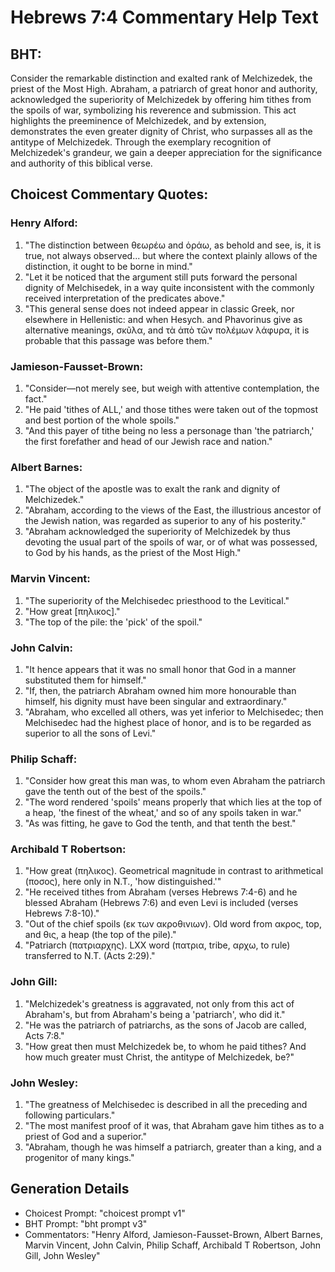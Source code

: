 # Hebrews 7:4 Commentary Help Text

## BHT:
Consider the remarkable distinction and exalted rank of Melchizedek, the priest of the Most High. Abraham, a patriarch of great honor and authority, acknowledged the superiority of Melchizedek by offering him tithes from the spoils of war, symbolizing his reverence and submission. This act highlights the preeminence of Melchizedek, and by extension, demonstrates the even greater dignity of Christ, who surpasses all as the antitype of Melchizedek. Through the exemplary recognition of Melchizedek's grandeur, we gain a deeper appreciation for the significance and authority of this biblical verse.

## Choicest Commentary Quotes:
### Henry Alford:
1. "The distinction between θεωρέω and ὁράω, as behold and see, is, it is true, not always observed... but where the context plainly allows of the distinction, it ought to be borne in mind."
2. "Let it be noticed that the argument still puts forward the personal dignity of Melchisedek, in a way quite inconsistent with the commonly received interpretation of the predicates above."
3. "This general sense does not indeed appear in classic Greek, nor elsewhere in Hellenistic: and when Hesych. and Phavorinus give as alternative meanings, σκῦλα, and τὰ ἀπὸ τῶν πολέμων λάφυρα, it is probable that this passage was before them."

### Jamieson-Fausset-Brown:
1. "Consider—not merely see, but weigh with attentive contemplation, the fact."
2. "He paid 'tithes of ALL,' and those tithes were taken out of the topmost and best portion of the whole spoils."
3. "And this payer of tithe being no less a personage than 'the patriarch,' the first forefather and head of our Jewish race and nation."

### Albert Barnes:
1. "The object of the apostle was to exalt the rank and dignity of Melchizedek."
2. "Abraham, according to the views of the East, the illustrious ancestor of the Jewish nation, was regarded as superior to any of his posterity."
3. "Abraham acknowledged the superiority of Melchizedek by thus devoting the usual part of the spoils of war, or of what was possessed, to God by his hands, as the priest of the Most High."

### Marvin Vincent:
1. "The superiority of the Melchisedec priesthood to the Levitical." 
2. "How great [πηλικος]." 
3. "The top of the pile: the 'pick' of the spoil."

### John Calvin:
1. "It hence appears that it was no small honor that God in a manner substituted them for himself."
2. "If, then, the patriarch Abraham owned him more honourable than himself, his dignity must have been singular and extraordinary."
3. "Abraham, who excelled all others, was yet inferior to Melchisedec; then Melchisedec had the highest place of honor, and is to be regarded as superior to all the sons of Levi."

### Philip Schaff:
1. "Consider how great this man was, to whom even Abraham the patriarch gave the tenth out of the best of the spoils." 
2. "The word rendered 'spoils' means properly that which lies at the top of a heap, 'the finest of the wheat,' and so of any spoils taken in war." 
3. "As was fitting, he gave to God the tenth, and that tenth the best."

### Archibald T Robertson:
1. "How great (πηλικος). Geometrical magnitude in contrast to arithmetical (ποσος), here only in N.T., 'how distinguished.'"
2. "He received tithes from Abraham (verses Hebrews 7:4-6) and he blessed Abraham (Hebrews 7:6) and even Levi is included (verses Hebrews 7:8-10)."
3. "Out of the chief spoils (εκ των ακροθινιων). Old word from ακρος, top, and θις, a heap (the top of the pile)."
4. "Patriarch (πατριαρχης). LXX word (πατρια, tribe, αρχω, to rule) transferred to N.T. (Acts 2:29)."

### John Gill:
1. "Melchizedek's greatness is aggravated, not only from this act of Abraham's, but from Abraham's being a 'patriarch', who did it."
2. "He was the patriarch of patriarchs, as the sons of Jacob are called, Acts 7:8."
3. "How great then must Melchizedek be, to whom he paid tithes? And how much greater must Christ, the antitype of Melchizedek, be?"

### John Wesley:
1. "The greatness of Melchisedec is described in all the preceding and following particulars."
2. "The most manifest proof of it was, that Abraham gave him tithes as to a priest of God and a superior."
3. "Abraham, though he was himself a patriarch, greater than a king, and a progenitor of many kings."


## Generation Details
- Choicest Prompt: "choicest prompt v1"
- BHT Prompt: "bht prompt v3"
- Commentators: "Henry Alford, Jamieson-Fausset-Brown, Albert Barnes, Marvin Vincent, John Calvin, Philip Schaff, Archibald T Robertson, John Gill, John Wesley"

